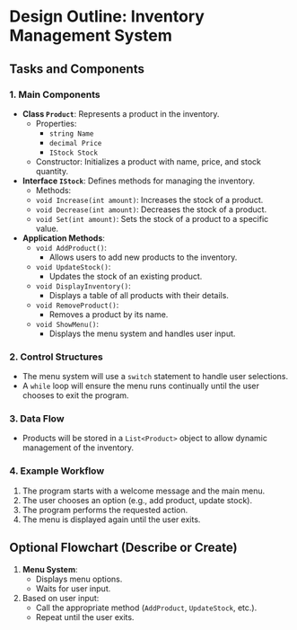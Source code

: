 # Design Outline: Inventory Management System

## Tasks and Components

### 1. Main Components

- **Class `Product`**: Represents a product in the inventory.
    - Properties:
        - `string Name`
        - `decimal Price`
        - `IStock Stock`
    - Constructor: Initializes a product with name, price, and stock quantity.
- **Interface `IStock`**: Defines methods for managing the inventory.
    - Methods:
    - `void Increase(int amount)`: Increases the stock of a product.
    - `void Decrease(int amount)`: Decreases the stock of a product.
    - `void Set(int amount)`: Sets the stock of a product to a specific value.
- **Application Methods**:
    - `void AddProduct()`:
        - Allows users to add new products to the inventory.
    - `void UpdateStock()`:
        - Updates the stock of an existing product.
    - `void DisplayInventory()`:
        - Displays a table of all products with their details.
    - `void RemoveProduct()`:
        - Removes a product by its name.
    - `void ShowMenu()`:
        - Displays the menu system and handles user input.

### 2. Control Structures

- The menu system will use a `switch` statement to handle user selections.
- A `while` loop will ensure the menu runs continually until the user chooses to exit the program.

### 3. Data Flow

- Products will be stored in a `List<Product>` object to allow dynamic management of the inventory.

### 4. Example Workflow

1. The program starts with a welcome message and the main menu.
2. The user chooses an option (e.g., add product, update stock).
3. The program performs the requested action.
4. The menu is displayed again until the user exits.

## Optional Flowchart (Describe or Create)

1. **Menu System**:
    - Displays menu options.
    - Waits for user input.
2. Based on user input:
    - Call the appropriate method (`AddProduct`, `UpdateStock`, etc.).
    - Repeat until the user exits.